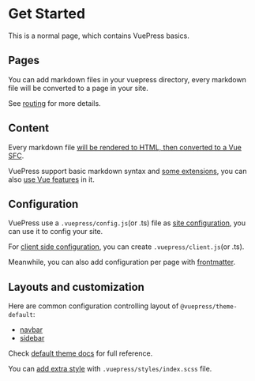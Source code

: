# Get Started

This is a normal page, which contains VuePress basics.

## Pages

You can add markdown files in your vuepress directory, every markdown file will be converted to a page in your site.

See [routing][] for more details.

## Content

Every markdown file [will be rendered to HTML, then converted to a Vue SFC][content].

VuePress support basic markdown syntax and [some extensions][synatex-extensions], you can
also [use Vue features][vue-feature] in it.

## Configuration

VuePress use a `.vuepress/config.js`(or .ts) file as [site configuration][config], you can use it to config your site.

For [client side configuration][client-config], you can create `.vuepress/client.js`(or .ts).

Meanwhile, you can also add configuration per page with [frontmatter][].

## Layouts and customization

Here are common configuration controlling layout of `@vuepress/theme-default`:

- [navbar][]
- [sidebar][]

Check [default theme docs][default-theme] for full reference.

You can [add extra style][style] with `.vuepress/styles/index.scss` file.

[routing]: https://vuejs.press/guide/page.html#routing

[content]: https://vuejs.press/guide/page.html#content

[synatex-extensions]: https://vuejs.press/guide/markdown.html#syntax-extensions

[vue-feature]: https://vuejs.press/guide/markdown.html#using-vue-in-markdown

[config]: https://vuejs.press/guide/configuration.html#client-config-file

[client-config]: https://vuejs.press/guide/configuration.html#client-config-file

[frontmatter]: https://vuejs.press/guide/page.html#frontmatter

[navbar]: https://vuejs.press/reference/default-theme/config.html#navbar

[sidebar]: https://vuejs.press/reference/default-theme/config.html#sidebar

[default-theme]: https://vuejs.press/reference/default-theme/

[style]: https://vuejs.press/reference/default-theme/styles.html#style-file
